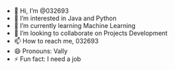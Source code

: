 - 👋 Hi, I’m @032693
- 👀 I’m interested in Java and Python 
- 🌱 I’m currently learning Machine Learning 
- 💞️ I’m looking to collaborate on Projects Development 
- 📫 How to reach me, 032693
- 😄 Pronouns: Vally 
- ⚡ Fun fact: I need a job

<!---
032693/032693 is a ✨ special ✨ repository because its `README.md` (this file) appears on your GitHub profile.
You can click the Preview link to take a look at your changes.
--->
